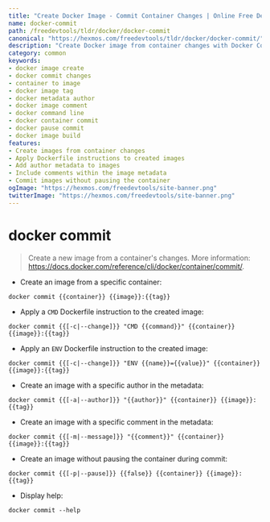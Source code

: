 ```yaml
---
title: "Create Docker Image - Commit Container Changes | Online Free DevTools by Hexmos"
name: docker-commit
path: /freedevtools/tldr/docker/docker-commit
canonical: "https://hexmos.com/freedevtools/tldr/docker/docker-commit/"
description: "Create Docker image from container changes with Docker Commit. Preserve application states and easily build new images. Free online tool, no registration required."
category: common
keywords:
- docker image create
- docker commit changes
- container to image
- docker image tag
- docker metadata author
- docker image comment
- docker command line
- docker container commit
- docker pause commit
- docker image build
features:
- Create images from container changes
- Apply Dockerfile instructions to created images
- Add author metadata to images
- Include comments within the image metadata
- Commit images without pausing the container
ogImage: "https://hexmos.com/freedevtools/site-banner.png"
twitterImage: "https://hexmos.com/freedevtools/site-banner.png"
---
```


# docker commit

> Create a new image from a container's changes.
> More information: <https://docs.docker.com/reference/cli/docker/container/commit/>.

- Create an image from a specific container:

`docker commit {{container}} {{image}}:{{tag}}`

- Apply a `CMD` Dockerfile instruction to the created image:

`docker commit {{[-c|--change]}} "CMD {{command}}" {{container}} {{image}}:{{tag}}`

- Apply an `ENV` Dockerfile instruction to the created image:

`docker commit {{[-c|--change]}} "ENV {{name}}={{value}}" {{container}} {{image}}:{{tag}}`

- Create an image with a specific author in the metadata:

`docker commit {{[-a|--author]}} "{{author}}" {{container}} {{image}}:{{tag}}`

- Create an image with a specific comment in the metadata:

`docker commit {{[-m|--message]}} "{{comment}}" {{container}} {{image}}:{{tag}}`

- Create an image without pausing the container during commit:

`docker commit {{[-p|--pause]}} {{false}} {{container}} {{image}}:{{tag}}`

- Display help:

`docker commit --help`
